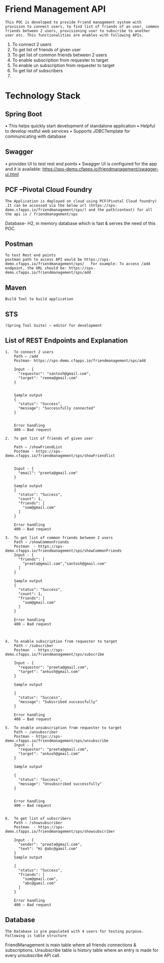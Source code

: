 # Friend Management API
	This POC is developed to provide Friend management system with provision to connect users, to find list of friends of an user, common friends between 2 users, provisioning user to subscribe to another user etc. This functionalities are enables with following APIs.

1.	To connect 2 users 
2.	To get list of friends of given user
3.	To get list of common friends between 2 users
4.	To enable subscription from requester to target
5.	To enable un subscription from requester to target
6.	To get list of subscribers
7.	
# Technology Stack

## Spring Boot
•	This helps  quickly start development of standalone application
•	Helpful to develop  restful web services 
•	Supports JDBCTemplate for communicating with database
## Swagger
•	provides UI to test rest end points 
•	Swagger UI is configured for the app and it is available:
 https://sps-demo.cfapps.io/friendmanagement/swagger-ui.html

## PCF –Pivotal  Cloud Foundry
	The Application is deployed on cloud using PCF(Pivotal Cloud foundry) .It can be accessed via the below url (https://sps-demo.cfapps.io/friendmanagement/sps/) and the path(context) for all the api is / friendmanagement/sps  
Database- 
H2, in memory database which is fast & serves the need of this POC.

## Postman 
	To test Rest end points
	postman path to access API would be https://sps-demo.cfapps.io/friendmanagement/sps/   For example: To access /add endpoint, the URL should be: https://sps-demo.cfapps.io/friendmanagement/sps/add

## Maven 
	Build Tool to build application
## STS
	(Spring Tool Suite) – editor for development





## List of REST Endpoints and Explanation
	1.	To connect 2 users 
		Path – /add
		Postman- https://sps-demo.cfapps.io/friendmanagement/sps/add
		
		Input - {
		  "requestor": "santosh@gmail.com",
		  "target": "reema@gmail.com"
		}
		
		
		Sample output
		{
		  "status": "Success",
		  "message": "Successfully connected"
		}
		
		
		Error handling
		400 – Bad request

	2.	To get list of friends of given user

		Path – /showFriendList
		Postman - https://sps-demo.cfapps.io/friendmanagement/sps/showFriendlist
		
		
		Input - {
		  "email": "preeta@gmail.com"
		}
		
		Sample output
		{
		  "status": "Success",
		  "count": 1,
		  "friends": [
		    "som@gmail.com"
		  ]
		}
		
		Error handling
		400 – Bad request

	3.	To get list of common friends between 2 users
		Path – /showCommonFriends
		Postman  - https://sps-demo.cfapps.io/friendmanagement/sps/showCommonFriends
		Input - {
		  "friends": [
		    "preeta@gmail.com","santosh@gmail.com"
		  ]
		}
		
		Sample output
		{
		  "status": "Success",
		  "count": 1,
		  "friends": [
		    "som@gmail.com"
		  ]
		}
		
		Error handling
		400 – Bad request



	4.	To enable subscription from requester to target
		Path – /subscriber
		Postman  - https://sps-demo.cfapps.io/friendmanagement/sps/subscribe
		
		Input - {
		  "requestor": "preeta@gmail.com",
		  "target": "ankush@gmail.com"
		}
		
		Sample output
		
		{
		  "status": "Success",
		  "message": "Subscribed successfully"
		}
		
		Error handling
		400 – Bad request

	5.	To enable unsubscription from requester to target
		Path – /unsubscriber
		Postman - https://sps-demo.cfapps.io/friendmanagement/sps/unsubscribe
		Input - {
		  "requestor": "preeta@gmail.com",
		  "target": "ankush@gmail.com"
		}
		
		Sample output
		
		{
		  "status": "Success",
		  "message": "Unsubscribed successfully"
		}
		
		
		Error handling
		400 – Bad request


	6.	To get list of subscribers
		Path – /showsubscriber
		Postman  - https://sps-demo.cfapps.io/friendmanagement/sps/showsubscriber
		
		Input - {
		  "sender": "preeta@gmail.com",
		  "text": "Hi @abc@gamil.com"
		}
		Sample output
		
		{
		  "status": "Success",
		  "friends": [
		    "som@gmail.com",
		    "abc@gamil.com"
		  ]
		}
		
		Error handling
		400 – Bad request


## Database
	The Database is pre populated with 4 users for testing purpose. Following is table structure 
FriendManagement is main table where all friends connections & subscriptions. Unsubscribe table is history table where an entry is made for every unsubscribe API call.



